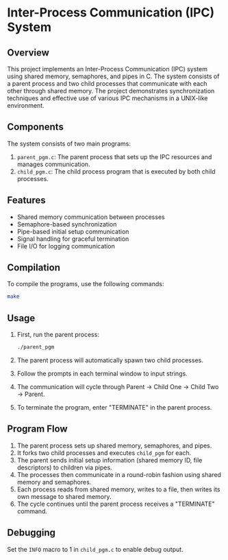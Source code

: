# Inter-Process Communication (IPC) System

## Overview

This project implements an Inter-Process Communication (IPC) system using shared memory, semaphores, and pipes in C. The system consists of a parent process and two child processes that communicate with each other through shared memory. The project demonstrates synchronization techniques and effective use of various IPC mechanisms in a UNIX-like environment.

## Components

The system consists of two main programs:

1. `parent_pgm.c`: The parent process that sets up the IPC resources and manages communication.
2. `child_pgm.c`: The child process program that is executed by both child processes.

## Features

- Shared memory communication between processes
- Semaphore-based synchronization
- Pipe-based initial setup communication
- Signal handling for graceful termination
- File I/O for logging communication


## Compilation

To compile the programs, use the following commands:

```bash
make
```

## Usage

1. First, run the parent process:

   ```bash
   ./parent_pgm
   ```

2. The parent process will automatically spawn two child processes.

3. Follow the prompts in each terminal window to input strings.

4. The communication will cycle through Parent -> Child One -> Child Two -> Parent.

5. To terminate the program, enter "TERMINATE" in the parent process.

## Program Flow

1. The parent process sets up shared memory, semaphores, and pipes.
2. It forks two child processes and executes `child_pgm` for each.
3. The parent sends initial setup information (shared memory ID, file descriptors) to children via pipes.
4. The processes then communicate in a round-robin fashion using shared memory and semaphores.
5. Each process reads from shared memory, writes to a file, then writes its own message to shared memory.
6. The cycle continues until the parent process receives a "TERMINATE" command.

## Debugging

Set the `INFO` macro to 1 in `child_pgm.c` to enable debug output.


